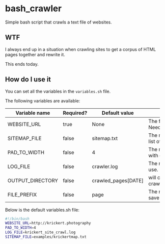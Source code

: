 # bash_crawler
Simple bash script that crawls a text file of websites.

## WTF
I always end up in a situation when crawling sites to get a corpus of HTML pages together and rewrite it.

This ends today.

## How do I use it
You can set all the variables in the `variables.sh` file.

The following variables are available:

| Variable name          | Required?     | Default value          | Description                                        | Example                         |
| --------------------- | ------------- | --------------------- | --------------------------------------------------------------------- | --------------------------------------------- |
| WEBSITE_URL          | true          | None               | The full URL of the website to crawl.  Needs http vs. https prefix     | WEBSITE_URL=http://cnn.com               |
| SITEMAP_FILE          | false          | sitemap.txt          | The name of the sitemap file.  It's a list of relative URLs to crawl     | SITEMAP_FILE=examples/cnnsitemap          |
| PAD_TO_WIDTH          | false          | 4               | The number of spaces to pad a 0 with on the output html file          | PAD_TO_WIDTH=3                    |
| LOG_FILE          | false          | crawler.log          | The name of the output log file to use.                    | LOG_FILE=crawl.log                    |
| OUTPUT_DIRECTORY     | false          | crawled_pages[DATE]     | will called the output directory crawled_pagesYYYYMMDDHHmm.txt      | OUTPUT_DIRECTORY=html                    |
| FILE_PREFIX          | false          | page               | The name of the HTML file prefix to save when doing the crawl          | FILE_PREFIX=cnn                    |


Below is the default variables.sh file:
```bash
#!/bin/bash
WEBSITE_URL=http://krickert.photography
PAD_TO_WIDTH=4
LOG_FILE=krickert_site_crawl.log
SITEMAP_FILE=examples/krickertmap.txt
```


